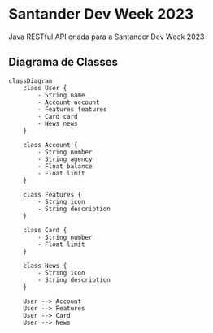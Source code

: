 # Santander Dev Week 2023
Java RESTful API criada para a Santander Dev Week 2023
## Diagrama de Classes
```mermaid
classDiagram
    class User {
        - String name
        - Account account
        - Features features
        - Card card
        - News news
    }
    
    class Account {
        - String number
        - String agency
        - Float balance
        - Float limit
    }

    class Features {
        - String icon
        - String description
    }

    class Card {
        - String number
        - Float limit
    }

    class News {
        - String icon
        - String description
    }

    User --> Account
    User --> Features
    User --> Card
    User --> News
```
